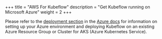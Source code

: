 +++ title = "AWS For Kubeflow" 
description = "Get Kubeflow running on Microsoft Azure" 
weight = 2
+++

Please refer to the [deployment section](/docs/azure/deploy) in the 
[Azure docs](/docs/azure/) for information on setting up your Azure environment and deploying Kubeflow on an existing Azure Resource Group or Cluster for AKS (Azure Kubernetes Service).
